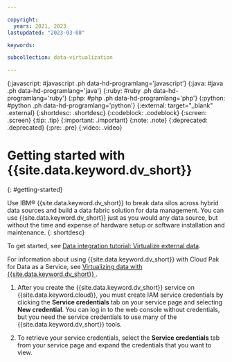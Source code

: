 ```yaml
---

copyright:
  years: 2021, 2023
lastupdated: "2023-03-08"

keywords: 

subcollection: data-virtualization

---
```


{:javascript: #javascript .ph data-hd-programlang='javascript'}
{:java: #java .ph data-hd-programlang='java'}
{:ruby: #ruby .ph data-hd-programlang='ruby'}
{:php: #php .ph data-hd-programlang='php'}
{:python: #python .ph data-hd-programlang='python'}
{:external: target="_blank" .external}
{:shortdesc: .shortdesc}
{:codeblock: .codeblock}
{:screen: .screen}
{:tip: .tip}
{:important: .important}
{:note: .note}
{:deprecated: .deprecated}
{:pre: .pre}
{:video: .video}

# Getting started with {{site.data.keyword.dv_short}}
{: #getting-started}

Use IBM® {{site.data.keyword.dv_short}} to break data silos across hybrid data sources and build a data fabric solution for data management. You can use {{site.data.keyword.dv_short}} just as you would any data source, but without the time and expense of hardware setup or software installation and maintenance.
{: shortdesc}

To get started, see [Data integration tutorial: Virtualize external data](https://dataplatform.cloud.ibm.com/docs/content/wsj/getting-started/df_data_virtualize.html).


For information about using {{site.data.keyword.dv_short}} with Cloud Pak for Data as a Service, see [Virtualizing data with {{site.data.keyword.dv_short}} ](https://dataplatform.cloud.ibm.com/docs/content/dvaas/virtualizing_data.html).

1. After you create the {{site.data.keyword.dv_short}} service on {{site.data.keyword.cloud}}, you must create IAM service credentials by clicking the **Service credentials** tab on your service page and selecting **New credential**. 
   You can log in to the web console without credentials, but you need the service credentials to use many of the {{site.data.keyword.dv_short}} tools. 

2. To retrieve your service credentials, select the **Service credentials** tab from your service page and expand the credentials that you want to view.
